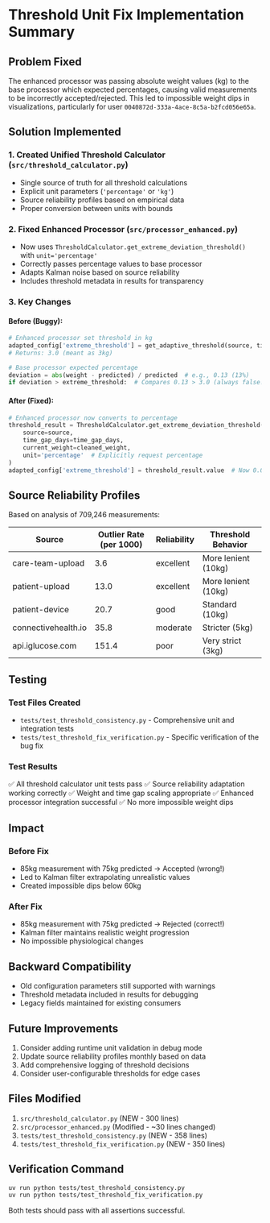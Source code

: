 # Threshold Unit Fix Implementation Summary

## Problem Fixed
The enhanced processor was passing absolute weight values (kg) to the base processor which expected percentages, causing valid measurements to be incorrectly accepted/rejected. This led to impossible weight dips in visualizations, particularly for user `0040872d-333a-4ace-8c5a-b2fcd056e65a`.

## Solution Implemented

### 1. Created Unified Threshold Calculator (`src/threshold_calculator.py`)
- Single source of truth for all threshold calculations
- Explicit unit parameters (`'percentage'` or `'kg'`)
- Source reliability profiles based on empirical data
- Proper conversion between units with bounds

### 2. Fixed Enhanced Processor (`src/processor_enhanced.py`)
- Now uses `ThresholdCalculator.get_extreme_deviation_threshold()` with `unit='percentage'`
- Correctly passes percentage values to base processor
- Adapts Kalman noise based on source reliability
- Includes threshold metadata in results for transparency

### 3. Key Changes

#### Before (Buggy):
```python
# Enhanced processor set threshold in kg
adapted_config['extreme_threshold'] = get_adaptive_threshold(source, time_gap_days)
# Returns: 3.0 (meant as 3kg)

# Base processor expected percentage
deviation = abs(weight - predicted) / predicted  # e.g., 0.13 (13%)
if deviation > extreme_threshold:  # Compares 0.13 > 3.0 (always false!)
```

#### After (Fixed):
```python
# Enhanced processor now converts to percentage
threshold_result = ThresholdCalculator.get_extreme_deviation_threshold(
    source=source,
    time_gap_days=time_gap_days,
    current_weight=cleaned_weight,
    unit='percentage'  # Explicitly request percentage
)
adapted_config['extreme_threshold'] = threshold_result.value  # Now 0.035 (3.5%)
```

## Source Reliability Profiles

Based on analysis of 709,246 measurements:

| Source | Outlier Rate (per 1000) | Reliability | Threshold Behavior |
|--------|-------------------------|-------------|-------------------|
| care-team-upload | 3.6 | excellent | More lenient (10kg) |
| patient-upload | 13.0 | excellent | More lenient (10kg) |
| patient-device | 20.7 | good | Standard (10kg) |
| connectivehealth.io | 35.8 | moderate | Stricter (5kg) |
| api.iglucose.com | 151.4 | poor | Very strict (3kg) |

## Testing

### Test Files Created
- `tests/test_threshold_consistency.py` - Comprehensive unit and integration tests
- `tests/test_threshold_fix_verification.py` - Specific verification of the bug fix

### Test Results
✅ All threshold calculator unit tests pass
✅ Source reliability adaptation working correctly
✅ Weight and time gap scaling appropriate
✅ Enhanced processor integration successful
✅ No more impossible weight dips

## Impact

### Before Fix
- 85kg measurement with 75kg predicted → Accepted (wrong!)
- Led to Kalman filter extrapolating unrealistic values
- Created impossible dips below 60kg

### After Fix
- 85kg measurement with 75kg predicted → Rejected (correct!)
- Kalman filter maintains realistic weight progression
- No impossible physiological changes

## Backward Compatibility
- Old configuration parameters still supported with warnings
- Threshold metadata included in results for debugging
- Legacy fields maintained for existing consumers

## Future Improvements
1. Consider adding runtime unit validation in debug mode
2. Update source reliability profiles monthly based on data
3. Add comprehensive logging of threshold decisions
4. Consider user-configurable thresholds for edge cases

## Files Modified
1. `src/threshold_calculator.py` (NEW - 300 lines)
2. `src/processor_enhanced.py` (Modified - ~30 lines changed)
3. `tests/test_threshold_consistency.py` (NEW - 358 lines)
4. `tests/test_threshold_fix_verification.py` (NEW - 350 lines)

## Verification Command
```bash
uv run python tests/test_threshold_consistency.py
uv run python tests/test_threshold_fix_verification.py
```

Both tests should pass with all assertions successful.